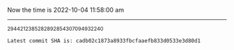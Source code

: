 Now the time is 2022-10-04 11:58:00 am

---

<small>2944212385282892854307094932240</small>

```txt
Latest commit SHA is: cadb02c1873a8933fbcfaaefb833d0533e3d80d1
```
